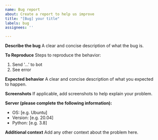 ```yaml
---
name: Bug report
about: Create a report to help us improve
title: "[Bug] your title"
labels: bug
assignees: ''

---
```


**Describe the bug**
A clear and concise description of what the bug is.

**To Reproduce**
Steps to reproduce the behavior:
1. Send '...' to bot
2. See error

**Expected behavior**
A clear and concise description of what you expected to happen.

**Screenshots**
If applicable, add screenshots to help explain your problem.

**Server (please complete the following information):**
 - OS: [e.g. Ubuntu]
 - Version: [e.g. 20.04]
 - Python: [e.g. 3.8]

**Additional context**
Add any other context about the problem here.

[//]: # ( Un-comment this part if you're using bug-reporter )
[//]: # (**Bug-Reporter**)
[//]: # (```json)
[//]: # (```)
